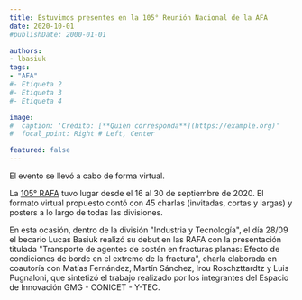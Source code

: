 ```yaml
---
title: Estuvimos presentes en la 105° Reunión Nacional de la AFA
date: 2020-10-01
#publishDate: 2000-01-01

authors:
- lbasiuk
tags:
- "AFA"
#- Etiqueta 2
#- Etiqueta 3
#- Etiqueta 4

image:
#  caption: 'Crédito: [**Quien corresponda**](https://example.org)'
#  focal_point: Right # Left, Center

featured: false
---
```


El evento se llevó a cabo de forma virtual.

<!--more-->

La [105° RAFA][1] tuvo lugar desde el 16 al 30 de septiembre de 2020. El formato virtual propuesto
contó con 45 charlas (invitadas, cortas y largas) y posters a lo largo de todas las divisiones.<br>

En esta ocasión, dentro de la división "Industria y Tecnología", el día 28/09 el becario Lucas
Basiuk realizó su debut en las RAFA con la presentación titulada "Transporte de agentes de sostén
en fracturas planas: Efecto de condiciones de borde en el extremo de la fractura", charla elaborada
en coautoría con Matías Fernández, Martín Sánchez, Irou Roschzttardtz y Luis Pugnaloni, que
sintetizó el trabajo realizado por los integrantes del Espacio de Innovación GMG - CONICET - Y-TEC.<br>

[1]: http://afa.mvilamajo.opalstacked.com/
